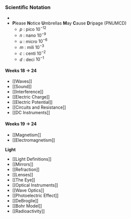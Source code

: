 ### Scientific Notation
- 
- **P**lease **N**otice **U**mbrellas **M**ay **C**ause **D**ripage (PNUMCD)
	- $p$ : pico $10^{-12}$ 
	- $n$ : nano $10^{-9}$ 
	- $u$  : micro $10^{-6}$ 
	- $m$ : mili $10^{-3}$ 
	- $c$ : centi $10^{-2}$ 
	- $d$ : deci $10^{-1}$
#### Weeks 18 $\to$ 24
- [[Waves]]
- [[Sound]]
- [[Interference]]
- [[Electric Charge]]
- [[Electric Potential]]
- [[Circuits and Resistance]]
- [[DC Instruments]]

#### Weeks 19 $\to$ 24



- [[Magnetism]]
- [[Electromagnetism]]

**Light**
- [[Light Definitions]]
- [[Mirrors]]
- [[Refraction]]
- [[Lenses]]
- [[The Eye]]
- [[Optical Instruments]]
- [[Wave Optics]]
- [[Photoelectric Effect]]
- [[DeBroglie]]
- [[Bohr Model]]
- [[Radioactivity]]